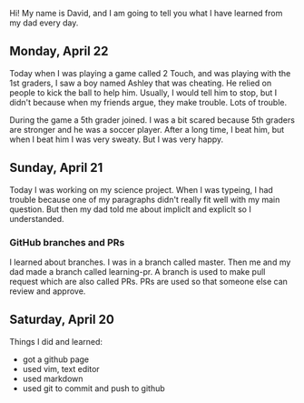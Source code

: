 Hi! My name is David, and I am going to tell you what I have learned from my dad every day.
## Monday, April 22

Today when I was playing a game called 2 Touch, and was playing with the 1st
graders, I saw a boy named Ashley that was cheating. He relied on people to
kick the ball to help him. Usually, I would tell him to stop, but I didn't
because when my friends argue, they make trouble. Lots of trouble.

During the game a 5th grader joined. I was  a bit scared because 5th graders are
stronger and he was a soccer player. After a long time, I beat him, but when I
beat him I was very sweaty. But I was very happy.

## Sunday, April 21

Today I was working on my science project. When I was typeing, I had trouble
because one of my paragraphs didn't really fit well with my main question. But
then my dad told me about impliclt and expliclt so I understanded.

### GitHub branches and PRs

I learned about branches. I was in a branch called master. Then me and my dad
made a branch called learning-pr.  A branch is used to make pull request which
are also called PRs. PRs are used so that someone else can review and approve.

## Saturday, April 20

Things I did and learned:

- got a github page
- used vim, text editor
- used markdown
- used git to commit and push to github
